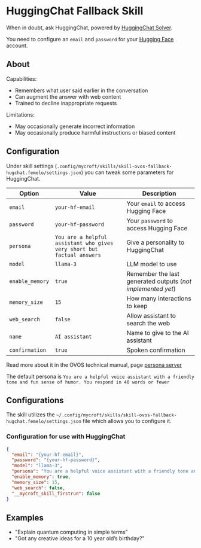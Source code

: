 # HuggingChat Fallback Skill

When in doubt, ask HuggingChat, powered by [HuggingChat Solver](https://github.com/femelo/ovos-solver-plugin-hugchat-persona).

You need to configure an `email` and `password` for your [Hugging Face](https://huggingface.co) account.

## About

Capabilities:

- Remembers what user said earlier in the conversation
- Can augment the answer with web content
- Trained to decline inappropriate requests

Limitations:

- May occasionally generate incorrect information
- May occasionally produce harmful instructions or biased content

## Configuration

Under skill settings (`.config/mycroft/skills/skill-ovos-fallback-hugchat.femelo/settings.json`) you can tweak some parameters for HuggingChat.

| Option          | Value                                                                  | Description                                                   |
| --------------- | ---------------------------------------------------------------------- | ---------------------------------------                       |
| `email`         | `your-hf-email`                                                        | Your `email` to access Hugging Face                           |
| `password`      | `your-hf-password`                                                     | Your `password` to access Hugging Face                        |
| `persona`       | `You are a helpful assistant who gives very short but factual answers` | Give a personality to HuggingChat                             |
| `model`         | `llama-3`                                                              | LLM model to use                                              |
| `enable_memory` | `true`                                                                 | Remember the last generated outputs (*not implemented yet*)   |
| `memory_size`   | `15`                                                                   | How many interactions to keep                                 |
| `web_search`    | `false`                                                                | Allow assistant to search the web                             |
| `name`          | `AI assistant`                                                         | Name to give to the AI assistant                              |
| `confirmation`  | `true`                                                                 | Spoken confirmation                                           |

Read more about it in the OVOS technical manual, page [persona server](https://openvoiceos.github.io/ovos-technical-manual/persona_server/#compatible-projects)

The default persona is `You are a helpful voice assistant with a friendly tone and fun sense of humor. You respond in 40 words or fewer`

## Configurations

The skill utilizes the `~/.config/mycroft/skills/skill-ovos-fallback-hugchat.femelo/settings.json` file which allows you to configure it.

### Configuration for use with HuggingChat

```json
{
  "email": "{your-hf-email}",
  "password": "{your-hf-password}",
  "model": "llama-3",
  "persona": "You are a helpful voice assistant with a friendly tone and fun sense of humor",
  "enable_memory": true,
  "memory_size": 15,
  "web_search": false,
  "__mycroft_skill_firstrun": false
}
```

## Examples

- "Explain quantum computing in simple terms"
- "Got any creative ideas for a 10 year old’s birthday?"
